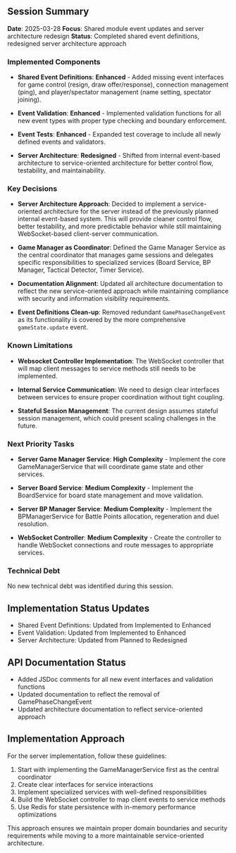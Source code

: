 ## Session Summary

**Date**: 2025-03-28
**Focus**: Shared module event updates and server architecture redesign
**Status**: Completed shared event definitions, redesigned server architecture approach

### Implemented Components

- **Shared Event Definitions**: **Enhanced** - Added missing event interfaces for game control (resign, draw offer/response), connection management (ping), and player/spectator management (name setting, spectator joining).

- **Event Validation**: **Enhanced** - Implemented validation functions for all new event types with proper type checking and boundary enforcement.

- **Event Tests**: **Enhanced** - Expanded test coverage to include all newly defined events and validators.

- **Server Architecture**: **Redesigned** - Shifted from internal event-based architecture to service-oriented architecture for better control flow, testability, and maintainability.

### Key Decisions

- **Server Architecture Approach**: Decided to implement a service-oriented architecture for the server instead of the previously planned internal event-based system. This will provide cleaner control flow, better testability, and more predictable behavior while still maintaining WebSocket-based client-server communication.

- **Game Manager as Coordinator**: Defined the Game Manager Service as the central coordinator that manages game sessions and delegates specific responsibilities to specialized services (Board Service, BP Manager, Tactical Detector, Timer Service).

- **Documentation Alignment**: Updated all architecture documentation to reflect the new service-oriented approach while maintaining compliance with security and information visibility requirements.

- **Event Definitions Clean-up**: Removed redundant `GamePhaseChangeEvent` as its functionality is covered by the more comprehensive `gameState.update` event.

### Known Limitations

- **Websocket Controller Implementation**: The WebSocket controller that will map client messages to service methods still needs to be implemented.

- **Internal Service Communication**: We need to design clear interfaces between services to ensure proper coordination without tight coupling.

- **Stateful Session Management**: The current design assumes stateful session management, which could present scaling challenges in the future.

### Next Priority Tasks

- **Server Game Manager Service**: **High Complexity** - Implement the core GameManagerService that will coordinate game state and other services.

- **Server Board Service**: **Medium Complexity** - Implement the BoardService for board state management and move validation.

- **Server BP Manager Service**: **Medium Complexity** - Implement the BPManagerService for Battle Points allocation, regeneration and duel resolution.

- **WebSocket Controller**: **Medium Complexity** - Create the controller to handle WebSocket connections and route messages to appropriate services.

### Technical Debt

No new technical debt was identified during this session.

## Implementation Status Updates

- Shared Event Definitions: Updated from Implemented to Enhanced
- Event Validation: Updated from Implemented to Enhanced
- Server Architecture: Updated from Planned to Redesigned

## API Documentation Status

- Added JSDoc comments for all new event interfaces and validation functions
- Updated documentation to reflect the removal of GamePhaseChangeEvent
- Updated architecture documentation to reflect service-oriented approach

## Implementation Approach

For the server implementation, follow these guidelines:

1. Start with implementing the GameManagerService first as the central coordinator
2. Create clear interfaces for service interactions
3. Implement specialized services with well-defined responsibilities
4. Build the WebSocket controller to map client events to service methods
5. Use Redis for state persistence with in-memory performance optimizations

This approach ensures we maintain proper domain boundaries and security requirements while moving to a more maintainable service-oriented architecture. 